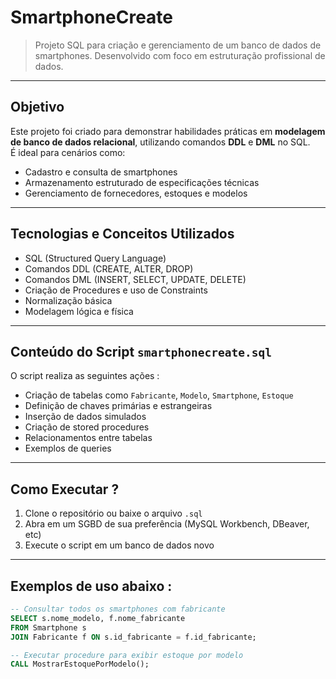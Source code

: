 #  SmartphoneCreate

> Projeto SQL para criação e gerenciamento de um banco de dados de smartphones. Desenvolvido com foco em estruturação profissional de dados.

---

##  Objetivo

Este projeto foi criado para demonstrar habilidades práticas em **modelagem de banco de dados relacional**, utilizando comandos **DDL** e **DML** no SQL.  
É ideal para cenários como:

- Cadastro e consulta de smartphones
- Armazenamento estruturado de especificações técnicas
- Gerenciamento de fornecedores, estoques e modelos

---

##  Tecnologias e Conceitos Utilizados

- SQL (Structured Query Language)
- Comandos DDL (CREATE, ALTER, DROP)
- Comandos DML (INSERT, SELECT, UPDATE, DELETE)
- Criação de Procedures e uso de Constraints
- Normalização básica
- Modelagem lógica e física

---

##  Conteúdo do Script `smartphonecreate.sql`

O script realiza as seguintes ações :

- Criação de tabelas como `Fabricante`, `Modelo`, `Smartphone`, `Estoque`
- Definição de chaves primárias e estrangeiras
- Inserção de dados simulados
- Criação de stored procedures
- Relacionamentos entre tabelas
- Exemplos de queries

---

##  Como Executar ?

1. Clone o repositório ou baixe o arquivo `.sql`
2. Abra em um SGBD de sua preferência (MySQL Workbench, DBeaver, etc)
3. Execute o script em um banco de dados novo

---

## Exemplos de uso abaixo :

```sql
-- Consultar todos os smartphones com fabricante
SELECT s.nome_modelo, f.nome_fabricante
FROM Smartphone s
JOIN Fabricante f ON s.id_fabricante = f.id_fabricante;

-- Executar procedure para exibir estoque por modelo
CALL MostrarEstoquePorModelo();
